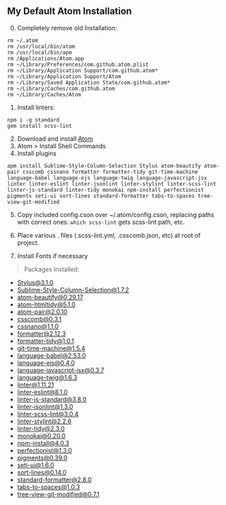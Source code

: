 ## My Default Atom Installation

0. Completely remove old Installation:
```
rm ~/.atom
rm /usr/local/bin/atom
rm /usr/local/bin/apm
rm /Applications/Atom.app
rm ~/Library/Preferences/com.github.atom.plist
rm ~/Library/Application Support/com.github.atom*
rm ~/Library/Application Support/Atom
rm ~/Library/Saved Application State/com.github.atom*
rm ~/Library/Caches/com.github.atom
rm ~/Library/Caches/Atom
```

1. Install linters:
```
npm i -g standard
gem install scss-lint
```

2. Download and install [Atom](http://atom.io)
3. Atom > Install Shell Commands
4. Install plugins
```
apm install Sublime-Style-Column-Selection Stylus atom-beautify atom-pair csscomb cssnano formatter formatter-tidy git-time-machine language-babel language-ejs language-twig language-javascript-jsx linter linter-eslint linter-jsonlint linter-stylint linter-scss-lint linter-js-standard linter-tidy monokai npm-install perfectionist pigments seti-ui sort-lines standard-formatter tabs-to-spaces tree-view-git-modified
```
5. Copy included config.cson over ~/.atom/config.cson, replacing paths with correct ones:
  `which scss-lint` gets scss-lint path, etc.

6. Place various . files (.scss-lint.yml, .csscomb.json, etc) at root of project.

7. Install Fonts if necessary

> Packages Installed:
- Stylus@3.1.0
- Sublime-Style-Column-Selection@1.7.2
- atom-beautify@0.29.17
- atom-htmltidy@5.1.0
- atom-pair@2.0.10
- csscomb@0.3.1
- cssnano@1.1.0
- formatter@2.12.3
- formatter-tidy@1.0.1
- git-time-machine@1.5.4
- language-babel@2.53.0
- language-ejs@0.4.0
- language-javascript-jsx@0.3.7
- language-twig@1.6.3
- linter@1.11.21
- linter-eslint@8.1.0
- linter-js-standard@3.8.0
- linter-jsonlint@1.3.0
- linter-scss-lint@3.0.4
- linter-stylint@2.2.6
- linter-tidy@2.3.0
- monokai@0.20.0
- npm-install@4.0.3
- perfectionist@1.3.0
- pigments@0.39.0
- seti-ui@1.6.0
- sort-lines@0.14.0
- standard-formatter@2.8.0
- tabs-to-spaces@1.0.3
- tree-view-git-modified@0.7.1
